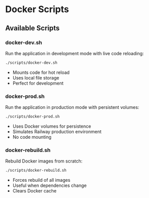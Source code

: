 # Docker Scripts

## Available Scripts

### docker-dev.sh
Run the application in development mode with live code reloading:
```bash
./scripts/docker-dev.sh
```
- Mounts code for hot reload
- Uses local file storage
- Perfect for development

### docker-prod.sh
Run the application in production mode with persistent volumes:
```bash
./scripts/docker-prod.sh
```
- Uses Docker volumes for persistence
- Simulates Railway production environment
- No code mounting

### docker-rebuild.sh
Rebuild Docker images from scratch:
```bash
./scripts/docker-rebuild.sh
```
- Forces rebuild of all images
- Useful when dependencies change
- Clears Docker cache